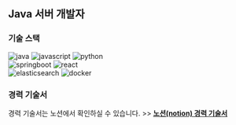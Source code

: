 <h2>Java 서버 개발자</h2>

<h3>기술 스택</h3>

<p>
  <img alt="java" src="https://img.shields.io/badge/-Java-FF7A59?style=flat-square&logo=java&logoColor=white" />
  <img alt="javascript" src="https://img.shields.io/badge/-JavaScript-F7DF1E?style=flat-square&logo=javascript&logoColor=white" />
  <img alt="python" src="https://img.shields.io/badge/-Python-5881D8?style=flat-square&logo=python&logoColor=white" />
  <br>
  <img alt="springboot" src="https://img.shields.io/badge/-SpringBoot-6DB33F?style=flat-square&logo=springboot&logoColor=white" />
  <img alt="react" src="https://img.shields.io/badge/-React.js-61DAFB?style=flat-square&logo=react&logoColor=white" />
  <br>
  <img alt="elasticsearch" src="https://img.shields.io/badge/-ElasticSearch-005571?style=flat-square&logo=elasticsearch&logoColor=white" />
  <img alt="docker" src="https://img.shields.io/badge/-Docker-005571?style=flat-square&logo=docker&logoColor=white" />
</p>

<h3>경력 기술서</h3>

경력 기술서는 노션에서 확인하실 수 있습니다. >> 
[**노션(notion) 경력 기술서**](https://www.notion.so/yaincoding/f7591e62b5fd40c78e35711f44f1252a)
